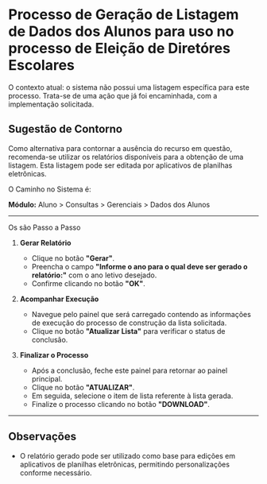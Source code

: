 # Processo de Geração de Listagem de Dados dos Alunos para uso no processo de Eleição de Diretóres Escolares

O contexto atual: o sistema não possui uma listagem específica para este processo. Trata-se de uma ação que já foi encaminhada, com a implementação solicitada. 

## Sugestão de Contorno
Como alternativa para contornar a ausência do recurso em questão, recomenda-se utilizar os relatórios disponíveis para a obtenção de uma listagem. Esta listagem pode ser editada por aplicativos de planilhas eletrônicas.

O Caminho no Sistema é:

**Módulo:** Aluno > Consultas > Gerenciais > Dados dos Alunos

---

Os são Passo a Passo

1. **Gerar Relatório**
   - Clique no botão **"Gerar"**.
   - Preencha o campo **"Informe o ano para o qual deve ser gerado o relatório:"** com o ano letivo desejado.
   - Confirme clicando no botão **"OK"**.

2. **Acompanhar Execução**
   - Navegue pelo painel que será carregado contendo as informações de execução do processo de construção da lista solicitada.
   - Clique no botão **"Atualizar Lista"** para verificar o status de conclusão.

3. **Finalizar o Processo**
   - Após a conclusão, feche este painel para retornar ao painel principal.
   - Clique no botão **"ATUALIZAR"**.
   - Em seguida, selecione o item de lista referente à lista gerada.
   - Finalize o processo clicando no botão **"DOWNLOAD"**.

---

## Observações
- O relatório gerado pode ser utilizado como base para edições em aplicativos de planilhas eletrônicas, permitindo personalizações conforme necessário.
